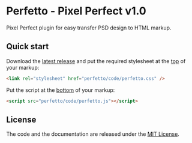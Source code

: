 # Perfetto - Pixel Perfect v1.0

Pixel Perfect plugin for easy transfer PSD design to HTML markup.

## Quick start

Download the [latest release](https://github.com/letscodeme/Perfetto/archive/master.zip) and put the required stylesheet at the [top](https://developer.yahoo.com/performance/rules.html#css_top) of your markup:

```html
<link rel="stylesheet" href="perfetto/code/perfetto.css" />
```

Put the script at the [bottom](https://developer.yahoo.com/performance/rules.html#js_bottom) of your markup:

```html
<script src="perfetto/code/perfetto.js"></script>
```

## License

The code and the documentation are released under the [MIT License](LICENSE).